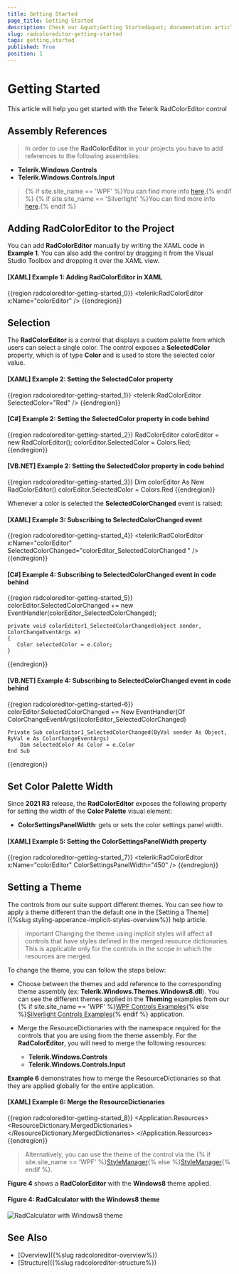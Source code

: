 ```yaml
---
title: Getting Started
page_title: Getting Started
description: Check our &quot;Getting Started&quot; documentation article for the RadColorEditor {{ site.framework_name }} control.
slug: radcoloreditor-getting-started
tags: getting,started
published: True
position: 1
---
```


# Getting Started

This article will help you get started with the Telerik RadColorEditor control

## Assembly References

>In order to use the __RadColorEditor__ in your projects you have to add references to the following assemblies:
* __Telerik.Windows.Controls__
* __Telerik.Windows.Controls.Input__
>{% if site.site_name == 'WPF' %}You can find more info [here](http://www.telerik.com/help/wpf/installation-installing-controls-dependencies-wpf.html).{% endif %}
>{% if site.site_name == 'Silverlight' %}You can find more info [here](http://www.telerik.com/help/silverlight/installation-installing-controls-dependencies.html).{% endif %}

## Adding __RadColorEditor__ to the Project

You can add __RadColorEditor__ manually by writing the XAML code in __Example 1__. You can also add the control by dragging it from the Visual Studio Toolbox and dropping it over the XAML view.

#### __[XAML] Example 1: Adding RadColorEditor in XAML__
{{region radcoloreditor-getting-started_0}}
	<Grid>
		<telerik:RadColorEditor x:Name="colorEditor" />
	</Grid>
{{endregion}}

## Selection

The __RadColorEditor__ is a control that displays a custom palette from which users can select a single color. The control exposes a __SelectedColor__ property, which is of type __Color__ and is used to store the selected color value.						

#### __[XAML] Example 2: Setting the SelectedColor property__
{{region radcoloreditor-getting-started_1}}
	<telerik:RadColorEditor SelectedColor="Red" />
{{endregion}}

#### __[C#] Example 2: Setting the SelectedColor property in code behind__
{{region radcoloreditor-getting-started_2}}
	RadColorEditor colorEditor = new RadColorEditor();
	colorEditor.SelectedColor = Colors.Red;
{{endregion}}

#### __[VB.NET] Example 2: Setting the SelectedColor property in code behind__
{{region radcoloreditor-getting-started_3}}
	Dim colorEditor As New RadColorEditor()
	colorEditor.SelectedColor = Colors.Red
{{endregion}}

Whenever a color is selected the __SelectedColorChanged__ event is raised:						

#### __[XAML] Example 3: Subscribing to SelectedColorChanged event__
{{region radcoloreditor-getting-started_4}}
	<telerik:RadColorEditor x:Name="colorEditor" SelectedColorChanged="colorEditor_SelectedColorChanged " />
{{endregion}}

#### __[C#] Example 4: Subscribing to SelectedColorChanged event in code behind__
{{region radcoloreditor-getting-started_5}}
	colorEditor.SelectedColorChanged += new EventHandler<ColorChangeEventArgs>(colorEditor_SelectedColorChanged);
	
	private void colorEditor1_SelectedColorChanged(object sender, ColorChangeEventArgs e)
	{
	   Color selectedColor = e.Color;
	}
{{endregion}}

#### __[VB.NET] Example 4: Subscribing to SelectedColorChanged event in code behind__
{{region radcoloreditor-getting-started-6}}
	colorEditor.SelectedColorChanged += New EventHandler(Of ColorChangeEventArgs)(colorEditor_SelectedColorChanged)
	
	Private Sub colorEditor1_SelectedColorChanged(ByVal sender As Object, ByVal e As ColorChangeEventArgs)
		Dim selectedColor As Color = e.Color
	End Sub
{{endregion}}

## Set Color Palette Width

Since __2021 R3__ release, the __RadColorEditor__ exposes the following property for setting the width of the __Color Palette__ visual element:

* __ColorSettingsPanelWidth__: gets or sets the color settings panel width.

#### __[XAML] Example 5: Setting the ColorSettingsPanelWidth property__
{{region radcoloreditor-getting-started_7}}
	<telerik:RadColorEditor x:Name="colorEditor" ColorSettingsPanelWidth="450" />
{{endregion}}

## Setting a Theme

The controls from our suite support different themes. You can see how to apply a theme different than the default one in the [Setting a Theme]({%slug styling-apperance-implicit-styles-overview%}) help article.

>important Changing the theme using implicit styles will affect all controls that have styles defined in the merged resource dictionaries. This is applicable only for the controls in the scope in which the resources are merged. 

To change the theme, you can follow the steps below:

* Choose between the themes and add reference to the corresponding theme assembly (ex: **Telerik.Windows.Themes.Windows8.dll**). You can see the different themes applied in the **Theming** examples from our {% if site.site_name == 'WPF' %}[WPF Controls Examples](https://demos.telerik.com/wpf/){% else %}[Silverlight Controls Examples](https://demos.telerik.com/silverlight/#ColorEditor/Theming){% endif %} application.

* Merge the ResourceDictionaries with the namespace required for the controls that you are using from the theme assembly. For the __RadColorEditor__, you will need to merge the following resources:

	* __Telerik.Windows.Controls__
	* __Telerik.Windows.Controls.Input__

__Example 6__ demonstrates how to merge the ResourceDictionaries so that they are applied globally for the entire application.

#### __[XAML] Example 6: Merge the ResourceDictionaries__  
{{region radcoloreditor-getting-started_8}}
	<Application.Resources>
		<ResourceDictionary>
			<ResourceDictionary.MergedDictionaries>
				<ResourceDictionary Source="/Telerik.Windows.Themes.Windows8;component/Themes/System.Windows.xaml"/>
				<ResourceDictionary Source="/Telerik.Windows.Themes.Windows8;component/Themes/Telerik.Windows.Controls.xaml"/>
				<ResourceDictionary Source="/Telerik.Windows.Themes.Windows8;component/Themes/Telerik.Windows.Controls.Input.xaml"/>
			</ResourceDictionary.MergedDictionaries>
		</ResourceDictionary>
	</Application.Resources>
{{endregion}}

>Alternatively, you can use the theme of the control via the {% if site.site_name == 'WPF' %}[StyleManager](https://docs.telerik.com/devtools/wpf/styling-and-appearance/stylemanager/common-styling-apperance-setting-theme-wpf){% else %}[StyleManager](https://docs.telerik.com/devtools/silverlight/styling-and-appearance/stylemanager/common-styling-apperance-setting-theme){% endif %}.

__Figure 4__ shows a __RadColorEditor__ with the **Windows8** theme applied.
	
#### __Figure 4: RadCalculator with the Windows8 theme__
![RadCalculator with Windows8 theme](images/radcoloreditor-setting-theme.png)

## See Also
 * [Overview]({%slug radcoloreditor-overview%})
 * [Structure]({%slug radcoloreditor-structure%})